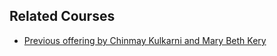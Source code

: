 ## Related Courses
- [Previous offering by Chinmay Kulkarni and Mary Beth Kery](http://www.humanaiclass.org/)
